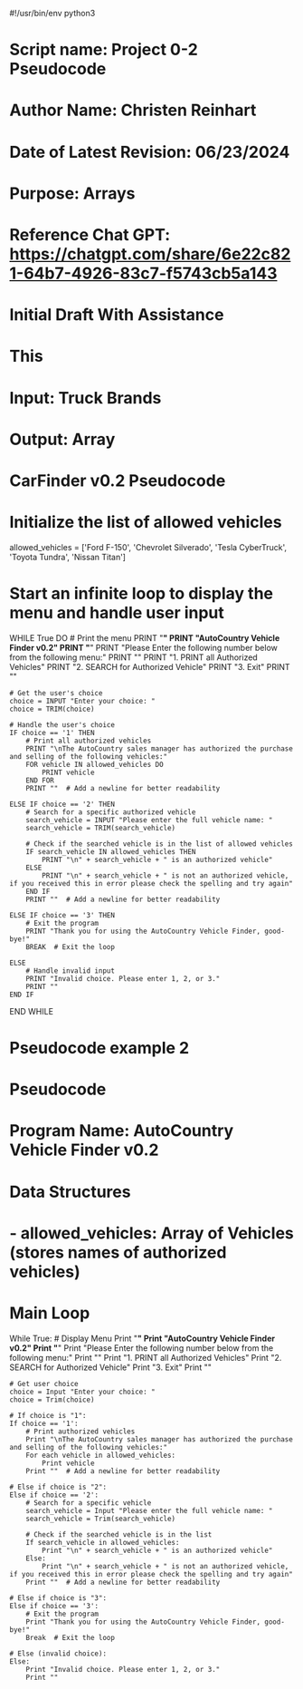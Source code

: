 #!/usr/bin/env python3

# Script name: Project 0-2 Pseudocode
# Author Name: Christen Reinhart
# Date of Latest Revision: 06/23/2024
# Purpose: Arrays
# Reference Chat GPT: https://chatgpt.com/share/6e22c821-64b7-4926-83c7-f5743cb5a143
# Initial Draft With Assistance
# This 
# Input: Truck Brands
# Output: Array

# CarFinder v0.2 Pseudocode

# Initialize the list of allowed vehicles
allowed_vehicles = ['Ford F-150', 'Chevrolet Silverado', 'Tesla CyberTruck', 'Toyota Tundra', 'Nissan Titan']

# Start an infinite loop to display the menu and handle user input
WHILE True DO
    # Print the menu
    PRINT "********************************"
    PRINT "AutoCountry Vehicle Finder v0.2"
    PRINT "********************************"
    PRINT "Please Enter the following number below from the following menu:"
    PRINT ""
    PRINT "1. PRINT all Authorized Vehicles"
    PRINT "2. SEARCH for Authorized Vehicle"
    PRINT "3. Exit"
    PRINT ""
    
    # Get the user's choice
    choice = INPUT "Enter your choice: "
    choice = TRIM(choice)
    
    # Handle the user's choice
    IF choice == '1' THEN
        # Print all authorized vehicles
        PRINT "\nThe AutoCountry sales manager has authorized the purchase and selling of the following vehicles:"
        FOR vehicle IN allowed_vehicles DO
            PRINT vehicle
        END FOR
        PRINT ""  # Add a newline for better readability
    
    ELSE IF choice == '2' THEN
        # Search for a specific authorized vehicle
        search_vehicle = INPUT "Please enter the full vehicle name: "
        search_vehicle = TRIM(search_vehicle)
        
        # Check if the searched vehicle is in the list of allowed vehicles
        IF search_vehicle IN allowed_vehicles THEN
            PRINT "\n" + search_vehicle + " is an authorized vehicle"
        ELSE
            PRINT "\n" + search_vehicle + " is not an authorized vehicle, if you received this in error please check the spelling and try again"
        END IF
        PRINT ""  # Add a newline for better readability
    
    ELSE IF choice == '3' THEN
        # Exit the program
        PRINT "Thank you for using the AutoCountry Vehicle Finder, good-bye!"
        BREAK  # Exit the loop
    
    ELSE
        # Handle invalid input
        PRINT "Invalid choice. Please enter 1, 2, or 3."
        PRINT ""
    END IF
END WHILE


# Pseudocode example 2

# Pseudocode

# Program Name: AutoCountry Vehicle Finder v0.2

# Data Structures
# - allowed_vehicles: Array of Vehicles (stores names of authorized vehicles)

# Main Loop
While True:
    # Display Menu
    Print "********************************"
    Print "AutoCountry Vehicle Finder v0.2"
    Print "********************************"
    Print "Please Enter the following number below from the following menu:"
    Print ""
    Print "1. PRINT all Authorized Vehicles"
    Print "2. SEARCH for Authorized Vehicle"
    Print "3. Exit"
    Print ""

    # Get user choice
    choice = Input "Enter your choice: "
    choice = Trim(choice)

    # If choice is "1":
    If choice == '1':
        # Print authorized vehicles
        Print "\nThe AutoCountry sales manager has authorized the purchase and selling of the following vehicles:"
        For each vehicle in allowed_vehicles:
            Print vehicle
        Print ""  # Add a newline for better readability
    
    # Else if choice is "2":
    Else if choice == '2':
        # Search for a specific vehicle
        search_vehicle = Input "Please enter the full vehicle name: "
        search_vehicle = Trim(search_vehicle)
        
        # Check if the searched vehicle is in the list
        If search_vehicle in allowed_vehicles:
            Print "\n" + search_vehicle + " is an authorized vehicle"
        Else:
            Print "\n" + search_vehicle + " is not an authorized vehicle, if you received this in error please check the spelling and try again"
        Print ""  # Add a newline for better readability
    
    # Else if choice is "3":
    Else if choice == '3':
        # Exit the program
        Print "Thank you for using the AutoCountry Vehicle Finder, good-bye!"
        Break  # Exit the loop
    
    # Else (invalid choice):
    Else:
        Print "Invalid choice. Please enter 1, 2, or 3."
        Print ""
